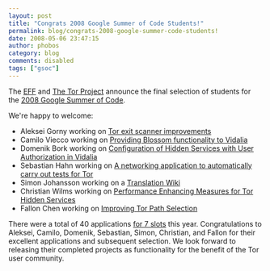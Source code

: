 ```yaml
---
layout: post
title: "Congrats 2008 Google Summer of Code Students!"
permalink: blog/congrats-2008-google-summer-code-students!
date: 2008-05-06 23:47:15
author: phobos
category: blog
comments: disabled
tags: ["gsoc"]
---
```


The [EFF](http://www.eff.org) and [The Tor Project](https://www.torproject.org) announce the final selection of students for the [2008 Google Summer of Code](http://code.google.com/soc/2008/).

We're happy to welcome:

-   Aleksei Gorny working on [Tor exit scanner improvements](http://code.google.com/soc/2008/eff/appinfo.html?csaid=99C7DA39A557AF3B)
-   Camilo Viecco working on [Providing Blossom functionality to Vidalia](http://code.google.com/soc/2008/eff/appinfo.html?csaid=5A3C0C85AD67C283)
-   Domenik Bork working on [Configuration of Hidden Services with User Authorization in Vidalia](http://code.google.com/soc/2008/eff/appinfo.html?csaid=86500DD2D78BB5D9)
-   Sebastian Hahn working on [A networking application to automatically carry out tests for Tor](http://code.google.com/soc/2008/eff/appinfo.html?csaid=3A225E2DCCBA5B3A)
-   Simon Johansson working on a [Translation Wiki](http://code.google.com/soc/2008/eff/appinfo.html?csaid=DC95E0B31F075870)
-   Christian Wilms working on [Performance Enhancing Measures for Tor Hidden Services](http://code.google.com/soc/2008/eff/appinfo.html?csaid=CD5716F7F50B4036)
-   Fallon Chen working on [Improving Tor Path Selection](http://code.google.com/soc/2008/eff/appinfo.html?csaid=1542D2C9D3CBC005)

There were a total of 40 applications [for 7 slots](http://code.google.com/soc/2008/eff/about.html) this year. Congratulations to Aleksei, Camilo, Domenik, Sebastian, Simon, Christian, and Fallon for their excellent applications and subsequent selection. We look forward to releasing their completed projects as functionality for the benefit of the Tor user community.
